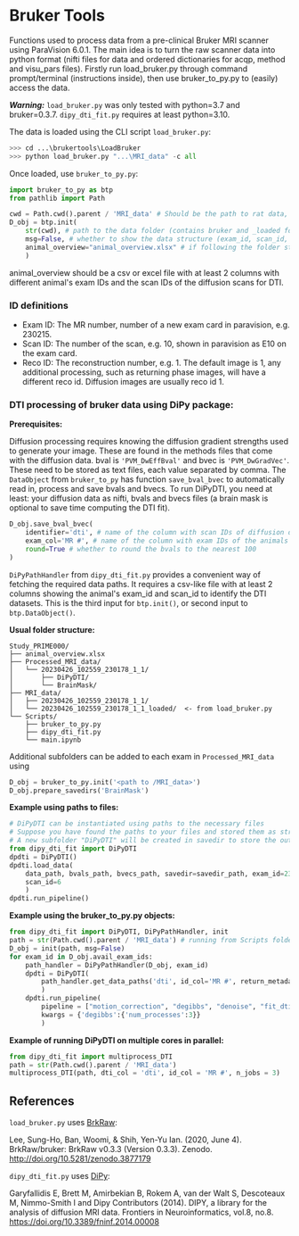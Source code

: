 # Bruker Tools

Functions used to process data from a pre-clinical Bruker MRI scanner using
ParaVision 6.0.1. The main idea is to turn the raw scanner data into python 
format (nifti files for data and ordered dictionaries for acqp, method and 
visu_pars files). Firstly run load_bruker.py through command prompt/terminal 
(instructions inside), then use bruker_to_py.py to (easily) access the data. 

***Warning:*** `load_bruker.py` was only tested with python=3.7 and bruker=0.3.7. `dipy_dti_fit.py` requires at least python=3.10.

The data is loaded using the CLI script `load_bruker.py`:
```py
>>> cd ...\brukertools\LoadBruker
>>> python load_bruker.py "...\MRI_data" -c all
```

Once loaded, use `bruker_to_py.py`:
```py
import bruker_to_py as btp
from pathlib import Path

cwd = Path.cwd().parent / 'MRI_data' # Should be the path to rat data, not the script
D_obj = btp.init(
    str(cwd), # path to the data folder (contains bruker and _loaded folders)
    msg=False, # whether to show the data structure (exam_id, scan_id, reco_id)
    animal_overview="animal_overview.xlsx" # if following the folder structure below, filename is enough, otherwise provide the absolute path
    )
```
animal_overview should be a csv or excel file with at least 2 columns with different animal's exam IDs and the scan IDs of the diffusion scans for DTI.

### ID definitions

- Exam ID: The MR number, number of a new exam card in paravision, e.g. 230215.
- Scan ID: The number of the scan, e.g. 10, shown in paravision as E10 on the exam card.
- Reco ID: The reconstruction number, e.g. 1. The default image is 1, any additional processing, such as returning phase images, will have a different reco id. Diffusion images are usually reco id 1.

### DTI processing of bruker data using DiPy package:

**Prerequisites:**

Diffusion processing requires knowing the diffusion gradient strengths used to generate your image. These are found in the methods files that come with the diffusion data. bval is `'PVM_DwEffBval'` and bvec is `'PVM_DwGradVec'`. These need to be stored as text files, each value separated by comma. The `DataObject` from `bruker_to_py` has function `save_bval_bvec` to automatically read in, process and save bvals and bvecs. To run DiPyDTI, you need at least: your diffusion data as nifti, bvals and bvecs files (a brain mask is optional to save time computing the DTI fit).

```py
D_obj.save_bval_bvec(
    identifier='dti', # name of the column with scan IDs of diffusion data
    exam_col='MR #', # name of the column with exam IDs of the animals
    round=True # whether to round the bvals to the nearest 100
)
```

`DiPyPathHandler` from `dipy_dti_fit.py` provides a convenient way of fetching the required data paths. It requires a csv-like file with at least 2 columns 
showing the animal's exam_id and scan_id to identify the DTI datasets. This is 
the third input for `btp.init()`, or second input to `btp.DataObject()`.

**Usual folder structure:**

```
Study_PRIME000/
├── animal_overview.xlsx
├── Processed_MRI_data/
│   └── 20230426_102559_230178_1_1/
│       ├── DiPyDTI/
│       └── BrainMask/
├── MRI_data/
│   ├── 20230426_102559_230178_1_1/
│   └── 20230426_102559_230178_1_1_loaded/  <- from load_bruker.py
└── Scripts/
    ├── bruker_to_py.py
    ├── dipy_dti_fit.py
    └── main.ipynb
```

Additional subfolders can be added to each exam in `Processed_MRI_data` using 
```py
D_obj = bruker_to_py.init('<path to /MRI_data>')
D_obj.prepare_savedirs('BrainMask')
```

**Example using paths to files:**
```py
# DiPyDTI can be instantiated using paths to the necessary files
# Suppose you have found the paths to your files and stored them as strings
# A new subfolder "DiPyDTI" will be created in savedir to store the outputs
from dipy_dti_fit import DiPyDTI
dpdti = DiPyDTI()
dpdti.load_data(
    data_path, bvals_path, bvecs_path, savedir=savedir_path, exam_id=230215, 
    scan_id=6
    )
dpdti.run_pipeline()
```

**Example using the bruker_to_py.py objects:**
```py
from dipy_dti_fit import DiPyDTI, DiPyPathHandler, init
path = str(Path.cwd().parent / 'MRI_data') # running from Scripts folder next to MRI_data
D_obj = init(path, msg=False)
for exam_id in D_obj.avail_exam_ids:
    path_handler = DiPyPathHandler(D_obj, exam_id)
    dpdti = DiPyDTI(
        path_handler.get_data_paths('dti', id_col='MR #', return_metadata=True)
        )
    dpdti.run_pipeline(
        pipeline = ["motion_correction", "degibbs", "denoise", "fit_dti"],
        kwargs = {'degibbs':{'num_processes':3}}
        )
```

**Example of running DiPyDTI on multiple cores in parallel:**
```py
from dipy_dti_fit import multiprocess_DTI
path = str(Path.cwd().parent / 'MRI_data')
multiprocess_DTI(path, dti_col = 'dti', id_col = 'MR #', n_jobs = 3)
```

## References

`load_bruker.py` uses [BrkRaw](https://github.com/BrkRaw/brkraw):

Lee, Sung-Ho, Ban, Woomi, & Shih, Yen-Yu Ian. (2020, June 4). BrkRaw/bruker: BrkRaw v0.3.3 (Version 0.3.3). Zenodo. http://doi.org/10.5281/zenodo.3877179

`dipy_dti_fit.py` uses [DiPy](https://github.com/dipy/dipy):

Garyfallidis E, Brett M, Amirbekian B, Rokem A, van der Walt S, Descoteaux M, Nimmo-Smith I and Dipy Contributors (2014). DIPY, a library for the analysis of diffusion MRI data. Frontiers in Neuroinformatics, vol.8, no.8. 
https://doi.org/10.3389/fninf.2014.00008